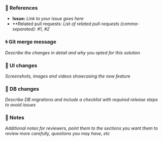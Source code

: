 ### :pushpin: References

* **Issue:** _Link to your issue goes here_ 
* **Related pull requests: _List of related pull-requests (comma-separated): #1, #2_

### :cyclone: Git merge message

_Describe the changes in detail and why you opted for this solution_

### :art: UI changes

_Screenshots, images and videos showcasing the new feature_

### :floppy_disk: DB changes

_Describe DB migrations and include a checklist with required release steps to avoid issues_

### :memo: Notes

_Additional notes for reviewers, point them to the sections you want them to review more carefully, questions you may have, etc_
